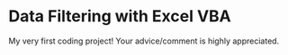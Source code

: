 # Data Filtering with Excel VBA
My very first coding project!  Your advice/comment is highly appreciated.
